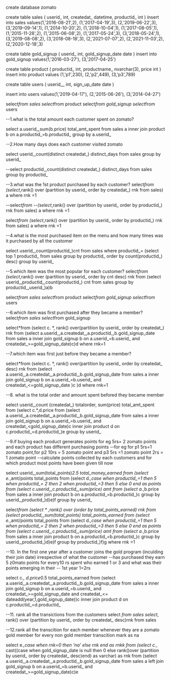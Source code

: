 create database zomato

create table sales
(
userid_ int,
createdat_ datetime,
productid_  int
)
insert into sales
values(1,'2016-08-21',2),
(1,'2017-04-19',3),
(2,'2019-06-22',3),
(3,'2019-09-14',1),
(1,'2014-10-20',2),
(1,'2018-10-04',1),
(1,'2017-08-05',1),
(1,'2015-11-28',2),
(1,'2015-06-08',2),
(1,'2017-05-24',3),
(3,'2018-05-24',1),
(3,'2019-08-08',2),
(3,'2018-08-18',3),
(2,'2021-07-07',2),
(2,'2021-11-03',2),
(2,'2020-12-18',3)

create table gold_signup
(
userid_ int,
gold_signup_date date
)
 insert into gold_signup
 values(1,'2016-03-27'),
 (3,'2017-04-25')


 create table product
 (
 productid_ int,
 productname_ nvarchar(3),
 price int
 )
  insert into product
  values (1,'p1',230),
  (2,'p2',449),
  (3,'p3',789)

  create table users
  (
  userid__ int,
  sign_up_date date
  )

  insert into users
  values(1,'2019-04-17'),
  (2,'2015-06-26'),
  (3,'2014-04-27')

select*from sales
select*from product
select*from gold_signup
select*from users

--1.what is the total amount each customer spent on zomato?

select a.userid_,sum(b.price) total_amt_spent from sales a inner join product b on a.productid_=b.productid_
group by a.userid_
 
--2.How many days does each customer visited zomato

select userid_,count(distinct createdat_) distinct_days from sales group by userid_

--select productid_,count(distinct createdat_) distinct_days from sales group by productid_

--3.what was the 1st product purchased by each customer?
select*from
(select*,rank()  over (partition by userid_ order by createdat_) rnk from sales) a where rnk =1

--select*from
--(select*,rank()  over (partition by userid_ order by productid_) rnk from sales) a where rnk =1

select*from
(select*,rank()  over (partition by userid_ order by productid_) rnk from sales) a where rnk =1

--4.what is the most purchased item on the menu and how many times was it purchased by all the customer

select userid_,count(productid_)cnt from sales where productid_=
(select top 1 productid_ from sales group by productid_ order by count(productid_) desc)
group by userid_

--5.which item was the most popular for each customer?
select*from
(select*,rank() over (partition by userid_ order by cnt desc) rnk from
(select userid_,productid_,count(productid_) cnt from sales group by  productid_,userid_)a)b

select*from sales
select*from product
select*from gold_signup
select*from users

--6.which item was first purchased after they became a member?
select*from sales
select*from gold_signup

select*from
(select c. *, rank() over(partition by userid_ order by createdat_)  rnk from
(select a.userid_,a.createdat_,a.productid_,b.gold_signup_date from sales a inner join gold_signup b on a.userid_=b.userid_ 
and createdat_>=gold_signup_date)c)d where rnk=1

--7.which item was first just before they became a member?

select*from
(select c. *, rank() over(partition by userid_ order by createdat_ desc)  rnk from
(select a.userid_,a.createdat_,a.productid_,b.gold_signup_date from sales a inner join gold_signup b on a.userid_=b.userid_ 
and createdat_<=gold_signup_date )c )d where rnk=1


--8. what is the total order and amount spent befored they became member


select userid_,count (createdat_) totalorder, sum(price) total_amt_spent from 
(select c.*,d.price from
(select a.userid_,a.createdat_,a.productid_,b.gold_signup_date from sales a inner join gold_signup b on a.userid_=b.userid_ 
and createdat_<gold_signup_date)c inner join  product d on c.productid_=d.productid_)e  group by userid_


--9.if buying each product generates points for eg 5rs= 2 zomato points and each product has different purchasing points 
--for eg for p1 5rs=1 zomato point,for p2 10rs = 5 zomato point and p3 5rs =1 zomato point 2rs = 1 zomato point
--calculate points collected by each customers and for which product most points have been given till now

select userid_,sum(total_points)*2.5 total_money_earned from
(select e.*,amt/points total_points from
(select d.*,case when productid_=1 then 5 when productid_= 2 then 2 when productid_=3 then 5 else 0 end as points from
(select c.userid_,c.productid_,sum(price) amt from
(select a.*,b.price from sales a inner join product b on a.productid_=b.productid_)c
group by userid_,productid_)d)e)f group by userid_

select*from
(select * ,rank() over (order by total_points_earned) rnk from
(select productid_,sum(total_points) total_points_earned from
(select e.*,amt/points total_points from
(select d.*,case when productid_=1 then 5 when productid_= 2 then 2 when productid_=3 then 5 else 0 end as points from
(select c.userid_,c.productid_,sum(price) amt from
(select a.*,b.price from sales a inner join product b on a.productid_=b.productid_)c
group by userid_,productid_)d)e)f group by productid_)f)g where rnk =1

--10. In the first one year after a customer joins the gold program (inculding their  join date) irrespective of what the customer
--has purchased they earn 5 z0mato points for every10 rs spent  who earned 1 or 3 and what was their points emerging in their 
-- 1st year 1=2rs


select c.*, d.price*0.5 total_points_earned from
(select a.userid_,a.createdat_,a.productid_,b.gold_signup_date from sales a inner join gold_signup b on a.userid_=b.userid_ 
and createdat_>=gold_signup_date and createdat_<= dateadd(year,1,gold_signup_date))c 
inner join  product d  on c.productid_=d.productid_

--11. rank all the transictions from the customers
select *from sales
select*, rank() over (partition by userid_   order by createdat_ desc)rnk from sales

--12.rank all the transcition for each member whenever they are a zomato gold member  for every non  gold member transcition mark as na


select e.*,case when rnk=0 then 'na' else rnk end as rnkk from
(select c.*, cast((case when gold_signup_date is null then 0 else rank()over (partition by userid_ order by createdat_ desc)end) as varchar) as rnk  from
(select a.userid_,a.createdat_,a.productid_,b.gold_signup_date from sales a left join 
gold_signup b on a.userid_=b.userid_ and createdat_>=gold_signup_date)c)e
